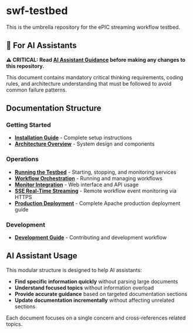 # swf-testbed

This is the umbrella repository for the ePIC streaming workflow testbed.

## 🤖 For AI Assistants

**⚠️ CRITICAL: Read [AI Assistant Guidance](docs/AI-ASSISTANT-GUIDANCE.md) before making any changes to this repository.**

This document contains mandatory critical thinking requirements, coding rules, and architecture understanding that must be followed to avoid common failure patterns.

## Documentation Structure

### Getting Started
- [**Installation Guide**](docs/installation.md) - Complete setup instructions
- [**Architecture Overview**](docs/architecture.md) - System design and components

### Operations
- [**Running the Testbed**](docs/operations.md) - Starting, stopping, and monitoring services
- [**Workflow Orchestration**](docs/workflows.md) - Running and managing workflows
- [**Monitor Integration**](docs/monitor.md) - Web interface and API usage
- [**SSE Real-Time Streaming**](docs/sse-streaming.md) - Remote workflow event monitoring via HTTPS
- [**Production Deployment**](../swf-monitor/docs/PRODUCTION_DEPLOYMENT.md) - Complete Apache production deployment guide

### Development
- [**Development Guide**](docs/development.md) - Contributing and development workflow

## AI Assistant Usage

This modular structure is designed to help AI assistants:
- **Find specific information quickly** without parsing large documents
- **Understand focused topics** without information overload  
- **Provide accurate guidance** based on targeted documentation sections
- **Update documentation incrementally** without affecting unrelated sections

Each document focuses on a single concern and cross-references related topics.